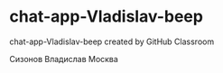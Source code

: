 # chat-app-Vladislav-beep
chat-app-Vladislav-beep created by GitHub Classroom

Сизонов Владислав 
Москва
